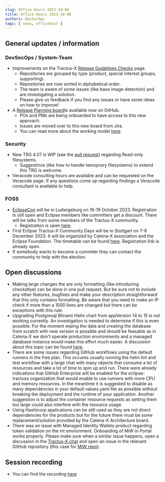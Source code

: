 ```yaml
---
slug: Office Hours 2023-10-06
title: Office Hours 2023-10-06
authors: DevSecOps
tags: [ news, officehour ]
---
```


## General updates / information

### DevSecOps / System-Team

- Improvements on the Tractus-X [Release Guidelines Checks](https://eclipse-tractusx.github.io/sig-release/) page.
  - Repositories are grouped by type (product, special interest groups, supporting).
  - Repositories are now sorted in alphabetical order.
  - The team is aware of some issues (like base image detection) and are investigating a solution.
  - Please give us feedback if you find any issues or have some ideas on how to improve!
- A [Release Planning board](https://github.com/orgs/eclipse-tractusx/projects/26/views/9)is available now on GitHub.
  - POs and PMs are being onboarded to have access to this new approach.
  - Issues are moved over to this new board from Jira.
  - You can read more about the working model [here](https://github.com/eclipse-tractusx/sig-release#sig-release).

### Security

- New TRG 4.07 is WIP (see the [pull request](https://github.com/eclipse-tractusx/eclipse-tractusx.github.io/pull/414)) regarding Read-only filesystems.
  - Suggestinos (like how to handle temoprary filesystems) to extend this TRG is welcome.
- Veracode consulting hours are available and can be requested on the Veracode page. If any questions come up regarding findings a Veracode consultant is available to help.

### FOSS

- [EclipseCon](https://www.eclipsecon.org/2023) will be in Ludwigsburg on 16-19 October 2023. Registration is still open and Eclipse members like committers get a discount. There will be talks from some members of the Tractus-X community.
  - Registration is open [here](https://www.eclipsecon.org/2023/registration).
- First Eclipse Tractus-X Community Days will be in Stuttgart on 7-8 December 2023. It will be organized by Catena-X association and the Eclipse Foundation. The timetable can be found [here](https://eclipse-tractusx.github.io/blog/community-days#what-awaits-you). Registration link is already open.
- If somebody wants to become a commiter they can contact the community to help with the election.

## Open discussions

- Making large changes the are only formatting (like introducing checkstlye) can be done in one pull request. But be sure not to include any other features, bugfixes and make your description straightforward that this only contains formatting. Be aware that you need to make an IP check if more than a 1000 lines are changed but there can be exceptions with this rule.
- Upgrading Postgresql Bitnami Helm chart from appVersion 14 to 15 is not working currently. An investigation is needed to determine if this is even possible. For the moment wiping the data and creating the database from scratch with new version is possible and should be feasable as in Catena-X we don't operate production environments and a managed database instance would make this effort much easier. A discussion about this topic can be found [here](https://github.com/eclipse-tractusx/sig-infra/issues/271).
- There are some issues regarding GitHub workflows using the default runners in the free plan. This occures usually running the helm lint and test workflow with a large chat with many objects that consume a lot of resources and take a lot of time to spin up and run. There were already indications that GitHub Enterprise will be enabled for the eclipse-tractusx organization that would enable to use runners with more CPU and memory resources. In the meantime it is suggested to disable as many dependencies in your default values.yaml file as possible without breaking the deployment and the runtime of your application. Another suggestion is to adjust the container resource requests as setting them too large could also interfere with the resource usage.
- Using Hashicorp applications can be still used as they are not direct dependencies for the products but for the future there must be some replacement/solution provided by the Catena-X Architecture board.
- There was an issue with Managed Identity Wallets product regarding token validation on the int environment. Onboarding of MiW in Portal works properly. Please make sure when a similar issue happens, open a discussion in the [Tractus-X chat](https://chat.eclipse.org/#/room/#tools.tractus-x:matrix.eclipse.org) and open an issue in the relevant GitHub repository (this case for [MiW repo](https://github.com/eclipse-tractusx/managed-identity-wallet/issues/new/choose)).

## Session recording

- You can find the
  recording [here](https://bcgcatenax.sharepoint.com/sites/CommunitiesofPractises/_layouts/15/stream.aspx?id=%2Fsites%2FCommunitiesofPractises%2FShared%20Documents%2FCX%2DCoP%20DevSecOps%2FOffice%5FHours%5FRegular%5FRecordings%2F20231006%5FDevSecOps%2DBusiness%20Hours%2DRecording%2Emp4&referrer=SharePoint&referrerScenario=OpenFile)
